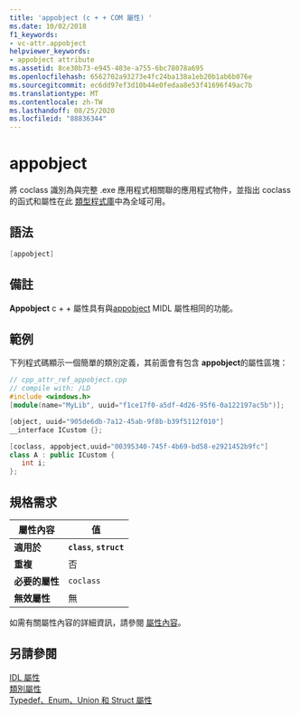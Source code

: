 ```yaml
---
title: 'appobject (c + + COM 屬性) '
ms.date: 10/02/2018
f1_keywords:
- vc-attr.appobject
helpviewer_keywords:
- appobject attribute
ms.assetid: 8ce30b73-e945-403e-a755-6bc78078a695
ms.openlocfilehash: 6562702a93273e4fc24ba138a1eb20b1ab6b076e
ms.sourcegitcommit: ec6dd97ef3d10b44e0fedaa8e53f41696f49ac7b
ms.translationtype: MT
ms.contentlocale: zh-TW
ms.lasthandoff: 08/25/2020
ms.locfileid: "88836344"
---
```

# <a name="appobject"></a>appobject

將 coclass 識別為與完整 .exe 應用程式相關聯的應用程式物件，並指出 coclass 的函式和屬性在此 [類型程式庫](../../mfc/automation-clients-using-type-libraries.md)中為全域可用。

## <a name="syntax"></a>語法

```cpp
[appobject]
```

## <a name="remarks"></a>備註

**Appobject** c + + 屬性具有與[appobject](/windows/win32/Midl/appobject) MIDL 屬性相同的功能。

## <a name="example"></a>範例

下列程式碼顯示一個簡單的類別定義，其前面會有包含 **appobject**的屬性區塊：

```cpp
// cpp_attr_ref_appobject.cpp
// compile with: /LD
#include <windows.h>
[module(name="MyLib", uuid="f1ce17f0-a5df-4d26-95f6-0a122197ac5b")];

[object, uuid="905de6db-7a12-45ab-9f8b-b39f5112f010"]
__interface ICustom {};

[coclass, appobject,uuid="00395340-745f-4b69-bd58-e2921452b9fc"]
class A : public ICustom {
   int i;
};
```

## <a name="requirements"></a>規格需求

| 屬性內容 | 值 |
|-|-|
|**適用於**|**`class`**, **`struct`**|
|**重複**|否|
|**必要的屬性**|`coclass`|
|**無效屬性**|無|

如需有關屬性內容的詳細資訊，請參閱 [屬性內容](cpp-attributes-com-net.md#contexts)。

## <a name="see-also"></a>另請參閱

[IDL 屬性](idl-attributes.md)<br/>
[類別屬性](class-attributes.md)<br/>
[Typedef、Enum、Union 和 Struct 屬性](typedef-enum-union-and-struct-attributes.md)

